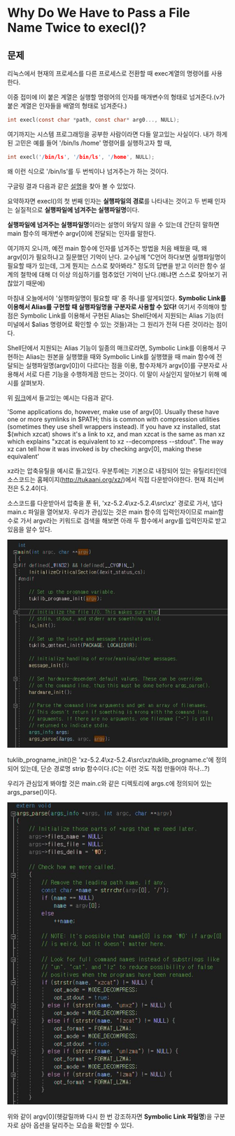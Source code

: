 # Why Do We Have to Pass a File Name Twice to execl()?

## 문제

리눅스에서 현재의 프로세스를 다른 프로세스로 전환할 때 exec계열의 명령어를 사용한다.



이중 접미에 l이 붙은 계열은 실행할 명령어의 인자를 매개변수의 형태로 넘겨준다.(v가 붙은 계열은 인자들을 배열의 형태로 넘겨준다.)

```c
int execl(const char *path, const char* arg0..., NULL);
```
여기까지는 시스템 프로그래밍을 공부한 사람이라면 다들 알고있는 사실이다. 내가 하게된 고민은 예를 들어 '/bin/ls /home' 명령어를 실행하고자 할 때,


```c
int execl('/bin/ls', '/bin/ls', '/home', NULL);
```
왜 이런 식으로 '/bin/ls'를 두 번씩이나 넘겨주는가 하는 것이다.



구글링 결과 다음과 같은 [설명](https://unix.stackexchange.com/questions/187666/why-do-we-have-to-pass-the-file-name-twice-in-exec-functions)을 찾아 볼 수 있었다.



요약하자면 execl()의 첫 번째 인자는 **실행파일의 경로**를 나타내는 것이고 두 번째 인자는 실질적으로 **실행파일에 넘겨주는 실행파일명**이다.



**실행파일에 넘겨주는 실행파일명**이라는 설명이 와닿지 않을 수 있는데 간단히 말하면 main 함수의 매개변수 argv[0]에 전달되는 인자를 말한다.



여기까지 오니까, 예전 main 함수에 인자를 넘겨주는 방법을 처음 배웠을 때, 왜 argv[0]가 필요하냐고 질문했던 기억이 난다. 교수님께 "C언어 하다보면 실행파일명이 필요할 때가 있는데, 그게 뭔지는 스스로 찾아봐라." 정도의 답변을 받고 이러한 함수 설계의 철학에 대해 더 이상 의심하기를 멈추었던 기억이 난다.(왜냐면 스스로 찾아보기 귀찮았기 때문에)



마침내 오늘에서야 '실행파일명이 필요할 때' 중 하나를 알게되었다. **Symbolic Link를 이용해서 Alias를 구현할 때 실행파일명을 구분자로 사용할 수 있다!** 여기서 주의해야 할 점은 Symbolic Link를 이용해서 구현된 Alias는 Shell단에서 지원되는 Alias 기능(터미널에서 $alias 명령어로 확인할 수 있는 것들)과는 그 원리가 전혀 다른 것이라는 점이다.



Shell단에서 지원되는 Alias 기능이 일종의 매크로라면, Symbolic Link를 이용해서 구현하는 Alias는 원본을 실행했을 때와 Symbolic Link를 실행했을 때 main 함수에 전달되는 실행파일명(argv[0])이 다르다는 점을 이용, 함수자체가 argv[0]를 구분자로 사용해서 서로 다른 기능을 수행하게끔 만드는 것이다. 이 말이 사실인지 알아보기 위해 예시를 살펴보자.



위 [링크](https://unix.stackexchange.com/questions/187666/why-do-we-have-to-pass-the-file-name-twice-in-exec-functions)에서 들고있는 예시는 다음과 같다.




'Some applications do, however, make use of argv[0]. Usually these have one or more symlinks in $PATH; this is common with compression utilities (sometimes they use shell wrappers instead). If you have xz installed, stat $(which xzcat) shows it's a link to xz, and man xzcat is the same as man xz which explains "xzcat is equivalent to xz --decompress --stdout". The way xz can tell how it was invoked is by checking argv[0], making these equivalent'




xz라는 압축유틸을 예시로 들고있다. 우분투에는 기본으로 내장되어 있는 유틸리티인데 소스코드는 홈페이지(<http://tukaani.org/xz/>)에서 직접 다운받아야한다. 현재 최신버전은 5.2.4이다.



소스코드를 다운받아서 압축을 푼 뒤, 'xz-5.2.4\xz-5.2.4\src\xz' 경로로 가서, 냅다 main.c 파일을 열어보자. 우리가 관심있는 것은 main 함수의 입력인자이므로 main함수로 가서 argv라는 키워드로 검색을 해보면 아래 두 함수에서 argv를 입력인자로 받고 있음을 알수 있다.



![img](Images/img1.jpg)



tuklib_progname_init()은 'xz-5.2.4\xz-5.2.4\src\xz\tuklib_progname.c'에 정의되어 있는데, 단순 경로명 strip 함수이다.(C는 이런 것도 직접 만들어야 하나...?)



우리가 관심있게 봐야할 것은 main.c와 같은 디렉토리에 args.c에 정의되어 있는 args_parse()이다.



![img](Images/img2.jpg)



위와 같이 argv[0](헷갈릴까봐 다시 한 번 강조하자면 **Symbolic Link 파일명**)을 구분자로 삼아 옵션을 달리주는 모습을 확인할 수 있다.




